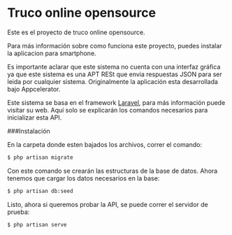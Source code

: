 # Truco online opensource

Este es el proyecto de truco online opensource.


Para más información sobre como funciona este proyecto, puedes instalar la aplicacion para smartphone.


Es importante aclarar que este sistema no cuenta con una interfaz gráfica ya que este sistema es una APT RESt que envia respuestas JSON para ser leida por cualquier sistema. Originalmente la aplicación esta desarrollada bajo Appcelerator.

Este sistema se basa en el framework [Laravel], para más información puede visitar su web. Aquí solo se explicarán los comandos necesarios para inicializar esta API.


###Instalación

En la carpeta donde esten bajados los archivos, correr el comando:

```sh
$ php artisan migrate
```

Con este comando se crearán las estructuras de la base de datos.
Ahora tenemos que cargar los datos necesarios en la base:
```sh
$ php artisan db:seed
```
Listo, ahora si queremos probar la API, se puede correr el servidor de prueba:

```sh
$ php artisan serve
```



[Laravel]:http://laravel.com
